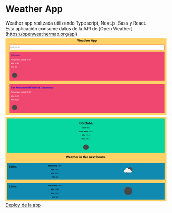 # Weather App
Weather app realizada utilizando Typescript, Next.js, Sass y React.<br>
Esta aplicación consume datos de la API de [Open Weather] (https://openweathermap.org/api) <br>
![Weather App](home.png) <br>
![City-detail](city.png)
[Deploy de la app](https://weather-app-agustinrobledo.vercel.app)
